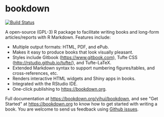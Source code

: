 # bookdown

[![Build Status](https://travis-ci.org/rstudio/bookdown.svg)](https://travis-ci.org/rstudio/bookdown)

A open-source (GPL-3) R package to facilitate writing books and long-form articles/reports with R Markdown. Features include:

- Multiple output formats: HTML, PDF, and ePub.
- Makes it easy to produce books that look visually pleasant.
- Styles include Gitbook (https://www.gitbook.com), Tufte CSS (http://rstudio.github.io/tufte/), and Tufte-LaTeX.
- Extended Markdown syntax to support numbering figures/tables, and cross-references, etc.
- Renders interactive HTML widgets and Shiny apps in books.
- Integrated with the RStudio IDE.
- One-click publishing to <https://bookdown.org>.

Full documentation at <https://bookdown.org/yihui/bookdown>, and see "Get Started" at <https://bookdown.org> to know how to get started with writing a book. You are welcome to send us feedback using [Github issues](https://github.com/rstudio/bookdown/issues).
